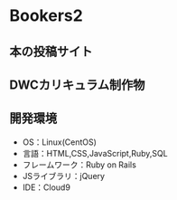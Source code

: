 # Bookers2
## 本の投稿サイト

## DWCカリキュラム制作物

## 開発環境
- OS：Linux(CentOS)
- 言語：HTML,CSS,JavaScript,Ruby,SQL
- フレームワーク：Ruby on Rails
- JSライブラリ：jQuery
- IDE：Cloud9
